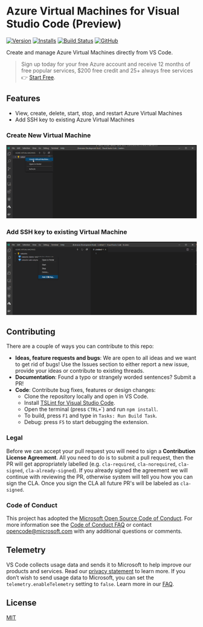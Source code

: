 # Azure Virtual Machines for Visual Studio Code (Preview)

[![Version](https://vsmarketplacebadge.apphb.com/version/ms-azuretools.vscode-azurevirtualmachines.svg)](https://marketplace.visualstudio.com/items?itemName=ms-azuretools.vscode-azurevirtualmachines) [![Installs](https://vsmarketplacebadge.apphb.com/installs-short/ms-azuretools.vscode-azurevirtualmachines.svg)](https://marketplace.visualstudio.com/items?itemName=ms-azuretools.vscode-azurevirtualmachines) [![Build Status](https://dev.azure.com/ms-azuretools/AzCode/_apis/build/status/vscode-azurevirtualmachines)](https://dev.azure.com/ms-azuretools/AzCode/_build/latest?definitionId=24) [![GitHub](https://img.shields.io/github/license/mashape/apistatus.svg)](https://github.com/Microsoft/vscode-azurevirtualmachines/blob/master/LICENSE.md)

Create and manage Azure Virtual Machines directly from VS Code.

> Sign up today for your free Azure account and receive 12 months of free popular services, $200 free credit and 25+ always free services 👉 [Start Free](https://azure.microsoft.com/free/open-source).

## Features

* View, create, delete, start, stop, and restart Azure Virtual Machines
* Add SSH key to existing Azure Virtual Machines

### Create New Virtual Machine

![CreateVirtualMachine](resources/CreateVirtualMachine.gif)

### Add SSH key to existing Virtual Machine

![AddSSHKey](resources/AddSSHKey.gif)


## Contributing

There are a couple of ways you can contribute to this repo:

* **Ideas, feature requests and bugs**: We are open to all ideas and we want to get rid of bugs! Use the Issues section to either report a new issue, provide your ideas or contribute to existing threads.
* **Documentation**: Found a typo or strangely worded sentences? Submit a PR!
* **Code**: Contribute bug fixes, features or design changes:
  * Clone the repository locally and open in VS Code.
  * Install [TSLint for Visual Studio Code](https://marketplace.visualstudio.com/items?itemName=ms-vscode.vscode-typescript-tslint-plugin).
  * Open the terminal (press `CTRL+`\`) and run `npm install`.
  * To build, press `F1` and type in `Tasks: Run Build Task`.
  * Debug: press `F5` to start debugging the extension.

### Legal

Before we can accept your pull request you will need to sign a **Contribution License Agreement**. All you need to do is to submit a pull request, then the PR will get appropriately labelled (e.g. `cla-required`, `cla-norequired`, `cla-signed`, `cla-already-signed`). If you already signed the agreement we will continue with reviewing the PR, otherwise system will tell you how you can sign the CLA. Once you sign the CLA all future PR's will be labeled as `cla-signed`.

### Code of Conduct

This project has adopted the [Microsoft Open Source Code of Conduct](https://opensource.microsoft.com/codeofconduct/). For more information see the [Code of Conduct FAQ](https://opensource.microsoft.com/codeofconduct/faq/) or contact [opencode@microsoft.com](mailto:opencode@microsoft.com) with any additional questions or comments.

## Telemetry

VS Code collects usage data and sends it to Microsoft to help improve our products and services. Read our [privacy statement](https://go.microsoft.com/fwlink/?LinkID=528096&clcid=0x409) to learn more. If you don’t wish to send usage data to Microsoft, you can set the `telemetry.enableTelemetry` setting to `false`. Learn more in our [FAQ](https://code.visualstudio.com/docs/supporting/faq#_how-to-disable-telemetry-reporting).

## License

[MIT](LICENSE.md)
